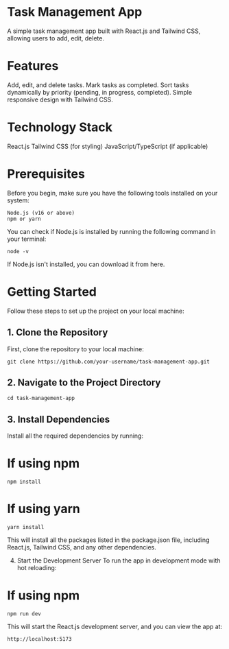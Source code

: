 # Task Management App
A simple task management app built with React.js and Tailwind CSS, allowing users to add, edit, delete.

# Features
Add, edit, and delete tasks.
Mark tasks as completed.
Sort tasks dynamically by priority (pending, in progress, completed).
Simple responsive design with Tailwind CSS.

# Technology Stack
React.js
Tailwind CSS (for styling)
JavaScript/TypeScript (if applicable)
# Prerequisites
Before you begin, make sure you have the following tools installed on your system:
```
Node.js (v16 or above)
npm or yarn
```
You can check if Node.js is installed by running the following command in your terminal:
```
node -v
```
If Node.js isn't installed, you can download it from here.

# Getting Started
Follow these steps to set up the project on your local machine:

## 1. Clone the Repository
First, clone the repository to your local machine:
```
git clone https://github.com/your-username/task-management-app.git
```

## 2. Navigate to the Project Directory
```
cd task-management-app 
```

## 3. Install Dependencies
Install all the required dependencies by running:

# If using npm
```
npm install
```

# If using yarn
```
yarn install 
```
This will install all the packages listed in the package.json file, including React.js, Tailwind CSS, and any other dependencies.

4. Start the Development Server
To run the app in development mode with hot reloading:

# If using npm
```
npm run dev
```

This will start the React.js development server, and you can view the app at:

```
http://localhost:5173
```
